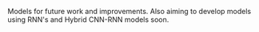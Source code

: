 Models for future work and improvements. Also aiming to develop models using RNN's and Hybrid CNN-RNN models soon.
